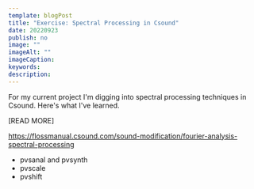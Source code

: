```yaml
---
template: blogPost
title: "Exercise: Spectral Processing in Csound"
date: 20220923
publish: no
image: ""
imageAlt: ""
imageCaption:
keywords: 
description: 
---
```

For my current project I'm digging into spectral processing techniques in Csound.  Here's what I've learned.

[READ MORE]

https://flossmanual.csound.com/sound-modification/fourier-analysis-spectral-processing

* pvsanal and pvsynth
* pvscale
* pvshift

